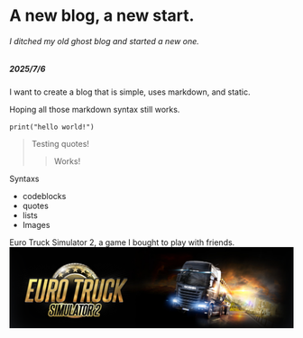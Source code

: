 # A new blog, a new start.
###### I ditched my old ghost blog and started a new one.
##### 2025/7/6
I want to create a blog that is simple, uses markdown, and static.  

Hoping all those markdown syntax still works.
```
print("hello world!")
```  
> Testing quotes!
>> Works!

Syntaxs

 - codeblocks
 - quotes
 - lists
 - Images


Euro Truck Simulator 2, a game I bought to play with friends.
![Euro Truck Simulator 2](../image.png)